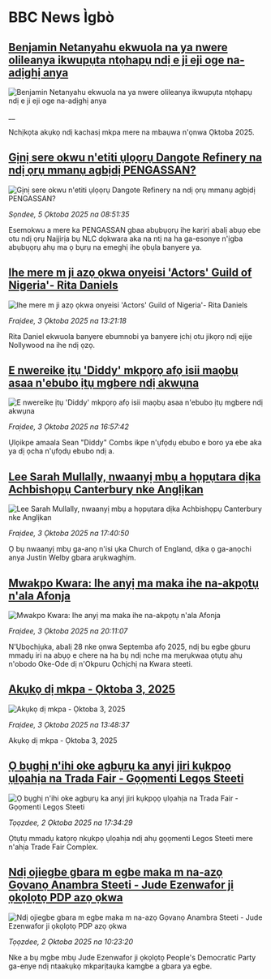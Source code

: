# BBC News Ìgbò## [Benjamin Netanyahu ekwuola na ya nwere olileanya ikwupụta ntọhapụ ndị e ji eji oge na-adịghị anya](https://www.bbc.co.uk/igbo/live/c3w52xlgxxpt?at_medium=RSS&at_campaign=rss?at_campaign=githubrss)![Benjamin Netanyahu ekwuola na ya nwere olileanya ikwupụta ntọhapụ ndị e ji eji oge na-adịghị anya](https://ichef.bbci.co.uk/ace/standard/240/cpsprodpb/e29d/live/f950e860-a1bf-11f0-92db-77261a15b9d2.png)__Nchịkọta akụkọ ndị kachasị mkpa mere na mbaụwa n'ọnwa Ọktoba 2025.## [Gịnị sere okwu n'etiti ụlọọrụ Dangote Refinery na ndị ọrụ mmanụ agbịdị PENGASSAN?](https://www.bbc.com/igbo/articles/cpq587108rzo?at_medium=RSS&at_campaign=rss?at_campaign=githubrss)![Gịnị sere okwu n'etiti ụlọọrụ Dangote Refinery na ndị ọrụ mmanụ agbịdị PENGASSAN?](https://ichef.bbci.co.uk/ace/ws/240/cpsprodpb/ba7e/live/caf9b760-a13f-11f0-928c-71dbb8619e94.jpg)_Sọndee, 5 Ọktoba 2025 na 08:51:35_Esemokwu a mere ka PENGASSAN gbaa abụbụọrụ ihe karịrị abalị abụọ ebe otu ndị ọrụ Naịjirịa bụ NLC dọkwara aka na ntị na ha ga-esonye n'ịgba abụbụọrụ ahụ ma ọ bụrụ na emeghị ihe ọbụla banyere ya.## [Ihe mere m ji azọ ọkwa onyeisi 'Actors' Guild of Nigeria'- Rita Daniels](https://www.bbc.com/igbo/articles/cdx2d463kgwo?at_medium=RSS&at_campaign=rss?at_campaign=githubrss)![Ihe mere m ji azọ ọkwa onyeisi 'Actors' Guild of Nigeria'- Rita Daniels](https://ichef.bbci.co.uk/ace/standard/240/cpsprodpb/7891/live/d25d7250-a115-11f0-928c-71dbb8619e94.jpg)_Fraịdee, 3 Ọktoba 2025 na 13:21:18_Rita Daniel ekwuola banyere ebumnobi ya banyere ịchị otu jikọrọ ndị ejije Nollywood na ihe ndị ọzọ.## [E nwereike ịtụ 'Diddy' mkpọrọ afọ isii maọbụ asaa n'ebubo ịtụ mgbere ndị akwụna](https://www.bbc.com/igbo/articles/cx27dwxeqe8o?at_medium=RSS&at_campaign=rss?at_campaign=githubrss)![E nwereike ịtụ 'Diddy' mkpọrọ afọ isii maọbụ asaa n'ebubo ịtụ mgbere ndị akwụna](https://ichef.bbci.co.uk/ace/ws/240/cpsprodpb/3a27/live/b807eee0-a079-11f0-b741-177e3e2c2fc7.jpg)_Fraịdee, 3 Ọktoba 2025 na 16:57:42_Ụlọikpe amaala Sean "Diddy" Combs ikpe n'ụfọdụ ebubo e boro ya ebe aka ya dị ọcha n'ụfọdụ ebubo ndị a.## [Lee Sarah Mullally, nwaanyị mbụ a họpụtara dịka Achbishọpụ Canterbury nke Anglịkan](https://www.bbc.com/igbo/articles/cd9y5vz7kndo?at_medium=RSS&at_campaign=rss?at_campaign=githubrss)![Lee Sarah Mullally, nwaanyị mbụ a họpụtara dịka Achbishọpụ Canterbury nke Anglịkan](https://ichef.bbci.co.uk/ace/ws/240/cpsprodpb/0d05/live/54230290-a04a-11f0-92db-77261a15b9d2.jpg)_Fraịdee, 3 Ọktoba 2025 na 17:40:50_Ọ bụ nwaanyị mbụ ga-anọ n'isi ụka Church of England, dịka ọ ga-anọchi anya Justin Welby gbara arụkwaghịm.## [Mwakpo Kwara: Ihe anyị ma maka ihe na-akpọtụ n'ala Afonja](https://www.bbc.com/igbo/articles/cx25vgnlyv2o?at_medium=RSS&at_campaign=rss?at_campaign=githubrss)![Mwakpo Kwara: Ihe anyị ma maka ihe na-akpọtụ n'ala Afonja](https://ichef.bbci.co.uk/ace/ws/240/cpsprodpb/689b/live/7dafdbe0-a06a-11f0-928c-71dbb8619e94.jpg)_Fraịdee, 3 Ọktoba 2025 na 20:11:07_N'Ụbọchịụka, abalị 28 nke ọnwa Septemba afọ 2025, ndị bu egbe gburu mmadụ iri na abụọ e chere na ha bụ ndị nche ma merụkwaa ọtụtụ ahụ n'obodo Oke-Ode dị n'Okpuru Ọchịchị na Kwara steeti.## [Akụkọ dị mkpa - Ọktoba 3, 2025](https://www.bbc.com/igbo/articles/c5yk0k4y23qo?at_medium=RSS&at_campaign=rss?at_campaign=githubrss)![Akụkọ dị mkpa - Ọktoba 3, 2025](https://ichef.bbci.co.uk/ace/ws/240/cpsprodpb/f1a0/live/52df1610-60be-11f0-a40e-a1af2950b220.jpg)_Fraịdee, 3 Ọktoba 2025 na 13:48:37_Akụkọ dị mkpa - Ọktoba 3, 2025## [Ọ bụghị n'ihi oke agbụrụ ka anyị jiri kụkpọọ ụlọahịa na Trada Fair - Gọọmenti Legọs Steeti](https://www.bbc.com/igbo/articles/cy045gne28yo?at_medium=RSS&at_campaign=rss?at_campaign=githubrss)![Ọ bụghị n'ihi oke agbụrụ ka anyị jiri kụkpọọ ụlọahịa na Trada Fair - Gọọmenti Legọs Steeti](https://ichef.bbci.co.uk/ace/ws/240/cpsprodpb/e896/live/0d4e5620-9fb5-11f0-928c-71dbb8619e94.jpg)_Tọọzdee, 2 Ọktoba 2025 na 17:34:29_Ọtụtụ mmadụ katọrọ nkụkpọ ụlọahịa ndị ahụ gọọmenti Legos Steeti mere n'ahịa Trade Fair Complex.## [Ndị ojiegbe gbara m egbe maka m na-azọ Gọvanọ Anambra Steeti - Jude Ezenwafor ji ọkọlọtọ PDP azọ ọkwa](https://www.bbc.com/igbo/articles/c9qn3z82gj9o?at_medium=RSS&at_campaign=rss?at_campaign=githubrss)![Ndị ojiegbe gbara m egbe maka m na-azọ Gọvanọ Anambra Steeti - Jude Ezenwafor ji ọkọlọtọ PDP azọ ọkwa](https://ichef.bbci.co.uk/ace/ws/240/cpsprodpb/8cc7/live/645c1e30-9f64-11f0-b741-177e3e2c2fc7.jpg)_Tọọzdee, 2 Ọktoba 2025 na 10:23:20_Nke a bụ mgbe mbụ Jude Ezenwafor ji ọkọlọtọ People's Democratic Party ga-enye ndị ntaakụkọ mkparịtaụka kamgbe a gbara ya egbe.